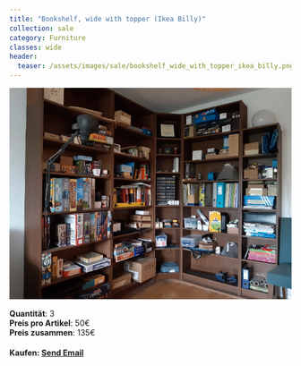```yaml
---
title: "Bookshelf, wide with topper (Ikea Billy)"
collection: sale
category: Furniture
classes: wide
header: 
  teaser: /assets/images/sale/bookshelf_wide_with_topper_ikea_billy.png
---
```




<a href="">
  <img src="/assets/images/sale/bookshelf_wide_with_topper_ikea_billy.png" alt="Bookshelf, wide with topper (Ikea Billy)">
</a>

   **Quantit&#228;t**: 3  
   **Preis pro Artikel**: 50€  
   **Preis zusammen**: 135€  


#### Kaufen: <a href = "mailto:digitaldasler@gmail.com?subject=Bookshelf, wide with topper (Ikea Billy)">Send Email</a>

